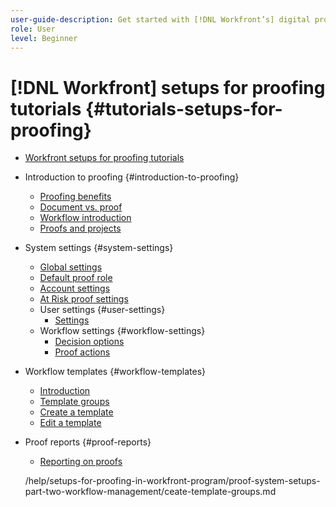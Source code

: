 ```yaml
---
user-guide-description: Get started with [!DNL Workfront’s] digital proofing by exploring the benefits and setting up proofing to fit your workflows.
role: User
level: Beginner
---
```

# [!DNL Workfront] setups for proofing tutorials {#tutorials-setups-for-proofing}

+ [Workfront setups for proofing tutorials](home.md)
+ Introduction to proofing {#introduction-to-proofing}
  + [Proofing benefits](setups-overview-proofing-with-workfront/benefits-of-proofing-in-workfront.md)
  + [Document vs. proof](setups-overview-proofing-with-workfront/document-vs-proof.md) 
  + [Workflow introduction](setups-overview-proofing-with-workfront/introduction-to-proof-workflows.md) 
  + [Proofs and projects](setups-overview-proofing-with-workfront/proof-workflows-as-part-of-project-timelines.md) 
+ System settings {#system-settings}
  + [Global settings](proof-system-setups-part-one-system-and-user-settings/global-system-settings-for-proofing.md) 
  + [Default proof role](proof-system-setups-part-one-system-and-user-settings/default-proof-role-settings.md) 
  + [Account settings](proof-system-setups-part-one-system-and-user-settings/default-proofing-account-settings.md) 
  + [At Risk proof settings](proof-system-setups-part-one-system-and-user-settings/default-at-risk-proof-settings.md) 
  + User settings {#user-settings} 
    + [Settings](proof-system-setups-part-one-system-and-user-settings/settings-for-proof-users.md) 
  + Workflow settings {#workflow-settings} 
    + [Decision options](proof-system-setups-part-one-system-and-user-settings/customize-proof-decision-options.md) 
    + [Proof actions](proof-system-setups-part-one-system-and-user-settings/actions-for-proof-comments.md) 
+ Workflow templates {#workflow-templates} 
  + [Introduction](proof-system-setups-part-two-workflow-management/introduction-to-automated-workflow-templates.md) 
  + [Template groups](help/setups-for-proofing-in-workfront-program/proof-system-setups-part-two-workflow-management/create-template-groups.md) 
  + [Create a template](proof-system-setups-part-two-workflow-management/create-an-automated-workflow-template.md) 
  + [Edit a template](proof-system-setups-part-two-workflow-management/demo-edit-a-proof-template.md) 
+ Proof reports {#proof-reports} 
  + [Reporting on proofs](proof-system-setups-part-two-workflow-management/reporting-on-proofs-in-workfront.md) 



  /help/setups-for-proofing-in-workfront-program/proof-system-setups-part-two-workflow-management/ceate-template-groups.md

<!--
Articles must be added to this TOC file in order to render.
The first item in the list should be a link to an article. This is your guide's home page.
Use this list format to specify links to articles and section headings that expand and collapse in the left rail of the user guide.
An article link CANNOT be used as a section heading.
-->
